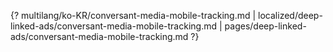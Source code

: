 {? multilang/ko-KR/conversant-media-mobile-tracking.md | localized/deep-linked-ads/conversant-media-mobile-tracking.md | pages/deep-linked-ads/conversant-media-mobile-tracking.md ?}
